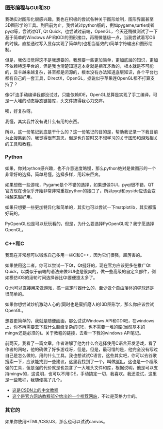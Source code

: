 ### 图形编程与GUI和3D

我确实对图形化很感兴趣，我也在积极的尝试各种关于图形绘制，图形界面甚至3D图形学的工具。到目前为止，我尝试过python版的，例如pygame,turtle或者pyqt等，尝试过QT, Qt Quick，也尝试过前端，OpenGL，今天还稍微测试了一下基于简单的Windows API和GDI的图形接口，再稍微低级一点，当我尝试着写OS的时候，直接通过写入显存实现了简单的(也相当低效的)简单字符输出和图形绘制。

但是，我依旧觉得这不是我想要的，我想要一些更加简单，更加底层的知识，更加不依赖特定平台的，但是我也清楚知道这本身就是相互矛盾的，根本就是不可能的，显卡越来越复杂，甚至都是闭源的，根本没有办法知道底层知识，各个平台也都有自己的一套工具，DirectX，OpenGL，据说似乎苹果连OpenGL都不打算支持了？

像QT连手动编译我都没试过，只能依赖IDE，OpenGL总算是实现了手工编译，可是一大堆的动态静态链接库，头文件搞得我心力交瘁。

唉，好复杂呀。



我懂，其实我并没有说什么有用的东西。

所以，这一份笔记到底是干什么的？这一份笔记的目的是，帮助我记录一下我目前为止搜集到的，我觉得很有意思，但是也许暂时又不想学习的关于图形和游戏相关的工具和教程。



### Python

如果，你对python感兴趣，也不介意速度略慢，那么python绝对是做图形的一个非常好的选择，简单易懂，选择多样，用起来巨爽。

如果想做一些游戏，Pygame是个不错的选择，如果想做GUI，pyqt很不错，QT官方现在也似乎开始非常非常重视python的接口了，所以pyqt和pyside应该会变得越来越好用。

如果只想要一些更加特异化和简单的，其实也可以尝试一下matplotlib，其实都蛮好玩的。

PyOpenGL也是可以玩玩看的，但是，为什么要选择PyOpenGL呢？我宁愿选择OpenGL。



### C++和C

我现在非常想可以锻炼自己多用一些C和C++，因为它们很强，超厉害的。

如果使用这二者，你可以尝试一下Qt，Qt挺好的，现在官方应该更多在推广Qt Quick，以类似于前端的语法来做GUI也是很爽的，做一些高级的自定义部件，例如模仿iOS的滚轮时间选择器比Qt要便捷太多了。

Qt也可以直接用来做游戏，搞一些定时器什么的，至少做个自由落体的弹球还是很简单的。



如果你想尝试炒机激动人心的(同时也是蛮折磨人的)3D图形学，那么你应该尝试OpenGL。



想要更简单的，我就是随便画画，那么试试Windows API和GDI吧，在windows上，你不再需要去下载什么超级复杂的IDE，也不需要一堆的库(当然基本的mingw还是必须的)。关于教程的链接，去看一下我的windows API笔记。



前两天，我看了一篇文章，作者讲解了他为什么会选择使用C语言开发游戏，看了作者的网站，他的确做了好多游戏呀，但是，但是，最可惜的是，他完全没有写过自己是怎么做的，用的什么工具。我也想试试C语言，这些其实吧，你可以去谷歌搜索一下，应该能找到一些建议，这里我找到了一个，叫做[SDL](https://www.libsdl.org/)，这也是一个超级强的工具，但是强的代价就是也包含了一大堆头文件和库，根据说明，他是可以支持mingw的，这说明，也可以不用IDE，手动搞定一切，我喜欢。我还没试，这里是一些教程，我随便挑了几个。

- [这是CSDN上的中文教程](https://blog.csdn.net/lf426/article/category/364048/2)
- [这个是官方网站教程部分给出的一个推荐网站](http://www.sdltutorials.com/sdl-tutorial-basics)，不过是英格力士的。



### 其它的

如果你使用HTML/CSS/JS，那么也可以试试canvas。




